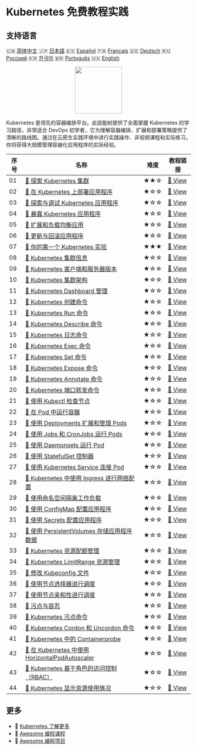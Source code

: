 # Kubernetes 免费教程实践

## 支持语言

🇨🇳 [简体中文](README_zh.md) 🇯🇵 [日本語](README_ja.md) 🇪🇸 [Español](README_es.md) 🇫🇷 [Français](README_fr.md) 🇩🇪 [Deutsch](README_de.md) 🇷🇺 [Русский](README_ru.md) 🇰🇷 [한국어](README_ko.md) 🇧🇷 [Português](README_pt.md) 🇺🇸 [English](README.md) 

<div align="center">
<img width="128px" src="https://file.labex.io/path/RTAa3OE96ESn.png">
</div>

Kubernetes 是领先的容器编排平台。此技能树提供了全面掌握 Kubernetes 的学习路径，非常适合 DevOps 初学者，它为理解容器编排、扩展和部署策略提供了清晰的路线图。通过在云原生实践环境中进行实践操作、非视频课程和实际练习，你将获得大规模管理容器化应用程序的实际经验。

|   序号 | 名称                                                                                                                                          | 难度   | 教程链接                                                                                                 |
|--------|-----------------------------------------------------------------------------------------------------------------------------------------------|--------|----------------------------------------------------------------------------------------------------------|
|     01 | [📖 探索 Kubernetes 集群](https://labex.io/zh/tutorials/kubernetes-explore-the-kubernetes-cluster-434519)                                     | ★★☆    | [🔗 View](https://labex.io/zh/tutorials/kubernetes-explore-the-kubernetes-cluster-434519)                |
|     02 | [📖 在 Kubernetes 上部署应用程序](https://labex.io/zh/tutorials/kubernetes-deploy-applications-on-kubernetes-434644)                          | ★☆☆    | [🔗 View](https://labex.io/zh/tutorials/kubernetes-deploy-applications-on-kubernetes-434644)             |
|     03 | [📖 探索与调试 Kubernetes 应用程序](https://labex.io/zh/tutorials/kubernetes-explore-and-debug-kubernetes-applications-434645)                | ★☆☆    | [🔗 View](https://labex.io/zh/tutorials/kubernetes-explore-and-debug-kubernetes-applications-434645)     |
|     04 | [📖 暴露 Kubernetes 应用程序](https://labex.io/zh/tutorials/kubernetes-expose-kubernetes-applications-434647)                                 | ★☆☆    | [🔗 View](https://labex.io/zh/tutorials/kubernetes-expose-kubernetes-applications-434647)                |
|     05 | [📖 扩展和负载均衡应用](https://labex.io/zh/tutorials/kubernetes-scale-and-load-balance-applications-434648)                                  | ★☆☆    | [🔗 View](https://labex.io/zh/tutorials/kubernetes-scale-and-load-balance-applications-434648)           |
|     06 | [📖 更新与回滚应用程序](https://labex.io/zh/tutorials/kubernetes-update-and-rollback-applications-434649)                                     | ★☆☆    | [🔗 View](https://labex.io/zh/tutorials/kubernetes-update-and-rollback-applications-434649)              |
|     07 | [📖 你的第一个 Kubernetes 实验](https://labex.io/zh/tutorials/kubernetes-your-first-kubernetes-lab-391133)                                    | ★★★    | [🔗 View](https://labex.io/zh/tutorials/kubernetes-your-first-kubernetes-lab-391133)                     |
|     08 | [📖 Kubernetes 集群信息](https://labex.io/zh/tutorials/kubernetes-kubernetes-cluster-information-8426)                                        | ★☆☆    | [🔗 View](https://labex.io/zh/tutorials/kubernetes-kubernetes-cluster-information-8426)                  |
|     09 | [📖 Kubernetes 客户端和服务器版本](https://labex.io/zh/tutorials/kubernetes-kubernetes-client-and-server-version-9197)                        | ★☆☆    | [🔗 View](https://labex.io/zh/tutorials/kubernetes-kubernetes-client-and-server-version-9197)            |
|     10 | [📖 Kubernetes 集群架构](https://labex.io/zh/tutorials/kubernetes-kubernetes-cluster-architecture-8450)                                       | ★☆☆    | [🔗 View](https://labex.io/zh/tutorials/kubernetes-kubernetes-cluster-architecture-8450)                 |
|     11 | [📖 Kubernetes Dashboard 管理](https://labex.io/zh/tutorials/kubernetes-kubernetes-dashboard-management-15042)                                | ★☆☆    | [🔗 View](https://labex.io/zh/tutorials/kubernetes-kubernetes-dashboard-management-15042)                |
|     12 | [📖 Kubernetes 创建命令](https://labex.io/zh/tutorials/kubernetes-kubernetes-create-command-8506)                                             | ★☆☆    | [🔗 View](https://labex.io/zh/tutorials/kubernetes-kubernetes-create-command-8506)                       |
|     13 | [📖 Kubernetes Run 命令](https://labex.io/zh/tutorials/kubernetes-kubernetes-run-command-8456)                                                | ★☆☆    | [🔗 View](https://labex.io/zh/tutorials/kubernetes-kubernetes-run-command-8456)                          |
|     14 | [📖 Kubernetes Describe 命令](https://labex.io/zh/tutorials/kubernetes-kubernetes-describe-command-8101)                                      | ★☆☆    | [🔗 View](https://labex.io/zh/tutorials/kubernetes-kubernetes-describe-command-8101)                     |
|     15 | [📖 Kubernetes 日志命令](https://labex.io/zh/tutorials/kubernetes-kubernetes-logs-command-8099)                                               | ★☆☆    | [🔗 View](https://labex.io/zh/tutorials/kubernetes-kubernetes-logs-command-8099)                         |
|     16 | [📖 Kubernetes Exec 命令](https://labex.io/zh/tutorials/kubernetes-kubernetes-exec-command-8502)                                              | ★☆☆    | [🔗 View](https://labex.io/zh/tutorials/kubernetes-kubernetes-exec-command-8502)                         |
|     17 | [📖 Kubernetes Set 命令](https://labex.io/zh/tutorials/kubernetes-kubernetes-set-command-8424)                                                | ★☆☆    | [🔗 View](https://labex.io/zh/tutorials/kubernetes-kubernetes-set-command-8424)                          |
|     18 | [📖 Kubernetes Expose 命令](https://labex.io/zh/tutorials/kubernetes-kubernetes-expose-command-8452)                                          | ★☆☆    | [🔗 View](https://labex.io/zh/tutorials/kubernetes-kubernetes-expose-command-8452)                       |
|     19 | [📖 Kubernetes Annotate 命令](https://labex.io/zh/tutorials/kubernetes-kubernetes-annotate-command-9679)                                      | ★☆☆    | [🔗 View](https://labex.io/zh/tutorials/kubernetes-kubernetes-annotate-command-9679)                     |
|     20 | [📖 Kubernetes 端口转发命令](https://labex.io/zh/tutorials/kubernetes-kubernetes-port-forward-command-18494)                                  | ★☆☆    | [🔗 View](https://labex.io/zh/tutorials/kubernetes-kubernetes-port-forward-command-18494)                |
|     21 | [📖 使用 Kubectl 检查节点](https://labex.io/zh/tutorials/kubernetes-examine-nodes-with-kubectl-9790)                                          | ★☆☆    | [🔗 View](https://labex.io/zh/tutorials/kubernetes-examine-nodes-with-kubectl-9790)                      |
|     22 | [📖 在 Pod 中运行容器](https://labex.io/zh/tutorials/kubernetes-running-containers-in-pods-14998)                                             | ★☆☆    | [🔗 View](https://labex.io/zh/tutorials/kubernetes-running-containers-in-pods-14998)                     |
|     23 | [📖 使用 Deployments 扩展和管理 Pods](https://labex.io/zh/tutorials/kubernetes-scaling-and-managing-pods-with-deployments-9675)               | ★☆☆    | [🔗 View](https://labex.io/zh/tutorials/kubernetes-scaling-and-managing-pods-with-deployments-9675)      |
|     24 | [📖 使用 Jobs 和 CronJobs 运行 Pods](https://labex.io/zh/tutorials/kubernetes-run-pods-with-jobs-and-cronjobs-11300)                          | ★☆☆    | [🔗 View](https://labex.io/zh/tutorials/kubernetes-run-pods-with-jobs-and-cronjobs-11300)                |
|     25 | [📖 使用 Daemonsets 运行 Pod](https://labex.io/zh/tutorials/kubernetes-running-pod-with-daemonsets-8454)                                      | ★☆☆    | [🔗 View](https://labex.io/zh/tutorials/kubernetes-running-pod-with-daemonsets-8454)                     |
|     26 | [📖 使用 StatefulSet 控制器](https://labex.io/zh/tutorials/kubernetes-use-statefulsets-controller-9205)                                       | ★☆☆    | [🔗 View](https://labex.io/zh/tutorials/kubernetes-use-statefulsets-controller-9205)                     |
|     27 | [📖 使用 Kubernetes Service 连接 Pod](https://labex.io/zh/tutorials/kubernetes-connecting-pods-with-kubernetes-services-15815)                | ★☆☆    | [🔗 View](https://labex.io/zh/tutorials/kubernetes-connecting-pods-with-kubernetes-services-15815)       |
|     28 | [📖 Kubernetes 中使用 Ingress 进行网络配置](https://labex.io/zh/tutorials/kubernetes-networking-with-ingress-on-kubernetes-9681)              | ★☆☆    | [🔗 View](https://labex.io/zh/tutorials/kubernetes-networking-with-ingress-on-kubernetes-9681)           |
|     29 | [📖 使用命名空间隔离工作负载](https://labex.io/zh/tutorials/kubernetes-isolating-workloads-with-namespaces-9199)                              | ★☆☆    | [🔗 View](https://labex.io/zh/tutorials/kubernetes-isolating-workloads-with-namespaces-9199)             |
|     30 | [📖 使用 ConfigMap 配置应用程序](https://labex.io/zh/tutorials/kubernetes-configuring-apps-with-configmaps-9689)                              | ★☆☆    | [🔗 View](https://labex.io/zh/tutorials/kubernetes-configuring-apps-with-configmaps-9689)                |
|     31 | [📖 使用 Secrets 配置应用程序](https://labex.io/zh/tutorials/kubernetes-configuring-apps-with-secrets-8448)                                   | ★☆☆    | [🔗 View](https://labex.io/zh/tutorials/kubernetes-configuring-apps-with-secrets-8448)                   |
|     32 | [📖 使用 PersistentVolumes 存储应用程序数据](https://labex.io/zh/tutorials/kubernetes-storing-application-data-with-persistentvolumes-9685)   | ★☆☆    | [🔗 View](https://labex.io/zh/tutorials/kubernetes-storing-application-data-with-persistentvolumes-9685) |
|     33 | [📖 Kubernetes 资源配额管理](https://labex.io/zh/tutorials/kubernetes-kubernetes-resource-quota-management-15823)                             | ★☆☆    | [🔗 View](https://labex.io/zh/tutorials/kubernetes-kubernetes-resource-quota-management-15823)           |
|     34 | [📖 Kubernetes LimitRange 资源管理](https://labex.io/zh/tutorials/kubernetes-kubernetes-limitrange-resource-management-15819)                 | ★☆☆    | [🔗 View](https://labex.io/zh/tutorials/kubernetes-kubernetes-limitrange-resource-management-15819)      |
|     35 | [📖 修改 Kubeconfig 文件](https://labex.io/zh/tutorials/kubernetes-modify-kubeconfig-files-11297)                                             | ★☆☆    | [🔗 View](https://labex.io/zh/tutorials/kubernetes-modify-kubeconfig-files-11297)                        |
|     36 | [📖 使用节点选择器进行调度](https://labex.io/zh/tutorials/kubernetes-scheduing-with-node-selectors-15001)                                     | ★☆☆    | [🔗 View](https://labex.io/zh/tutorials/kubernetes-scheduing-with-node-selectors-15001)                  |
|     37 | [📖 使用节点亲和性进行调度](https://labex.io/zh/tutorials/kubernetes-scheduing-with-node-affinity-18468)                                      | ★☆☆    | [🔗 View](https://labex.io/zh/tutorials/kubernetes-scheduing-with-node-affinity-18468)                   |
|     38 | [📖 污点与容忍](https://labex.io/zh/tutorials/kubernetes-taints-and-tolerations-34029)                                                        | ★☆☆    | [🔗 View](https://labex.io/zh/tutorials/kubernetes-taints-and-tolerations-34029)                         |
|     39 | [📖 Kubernetes 污点命令](https://labex.io/zh/tutorials/kubernetes-kubernetes-taint-command-9195)                                              | ★☆☆    | [🔗 View](https://labex.io/zh/tutorials/kubernetes-kubernetes-taint-command-9195)                        |
|     40 | [📖 Kubernetes Cordon 和 Uncordon 命令](https://labex.io/zh/tutorials/kubernetes-kubernetes-cordon-and-uncordon-command-9664)                 | ★☆☆    | [🔗 View](https://labex.io/zh/tutorials/kubernetes-kubernetes-cordon-and-uncordon-command-9664)          |
|     41 | [📖 Kubernetes 中的 Containerprobe](https://labex.io/zh/tutorials/kubernetes-containerprobe-in-kubernetes-12263)                              | ★☆☆    | [🔗 View](https://labex.io/zh/tutorials/kubernetes-containerprobe-in-kubernetes-12263)                   |
|     42 | [📖 在 Kubernetes 中使用 HorizontalPodAutoscaler](https://labex.io/zh/tutorials/kubernetes-using-horizontalpodautoscaler-in-kubernetes-34031) | ★☆☆    | [🔗 View](https://labex.io/zh/tutorials/kubernetes-using-horizontalpodautoscaler-in-kubernetes-34031)    |
|     43 | [📖 Kubernetes 基于角色的访问控制（RBAC）](https://labex.io/zh/tutorials/kubernetes-role-based-access-control-on-kubernetes-9203)             | ★☆☆    | [🔗 View](https://labex.io/zh/tutorials/kubernetes-role-based-access-control-on-kubernetes-9203)         |
|     44 | [📖 Kubernetes 显示资源使用情况](https://labex.io/zh/tutorials/kubernetes-kubernetes-display-resource-usage-11358)                            | ★☆☆    | [🔗 View](https://labex.io/zh/tutorials/kubernetes-kubernetes-display-resource-usage-11358)              |

## 更多

- 🔗 [Kubernetes 了解更多](https://labex.io/zh/skilltrees/kubernetes)
- 🔗 [Awesome 编程课程](https://github.com/labex-labs/awesome-programming-courses)
- 🔗 [Awesome 编程项目](https://github.com/labex-labs/awesome-programming-projects)


